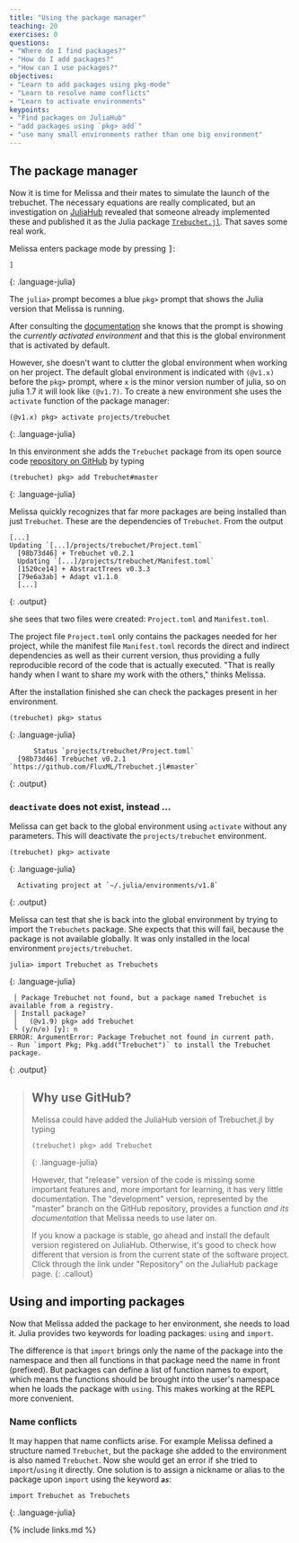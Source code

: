 ```yaml
---
title: "Using the package manager"
teaching: 20
exercises: 0
questions:
- "Where do I find packages?"
- "How do I add packages?"
- "How can I use packages?"
objectives:
- "Learn to add packages using pkg-mode"
- "Learn to resolve name conflicts"
- "Learn to activate environments"
keypoints:
- "Find packages on JuliaHub"
- "add packages using `pkg> add`"
- "use many small environments rather than one big environment"
---
```


## The package manager

Now it is time for Melissa and their mates to simulate the launch of the
trebuchet.
The necessary equations are really complicated, but an investigation on
[JuliaHub](https://juliahub.com/) revealed that someone already implemented
these and published it as the Julia package [`Trebuchet.jl`][trebuchet].
That saves some real work.

Melissa enters package mode by pressing <kbd>]</kbd>:

~~~
]
~~~
{: .language-julia}

The `julia>` prompt becomes a blue `pkg>` prompt that shows the Julia version
that Melissa is running.

After consulting the [documentation](https://julialang.github.io/Pkg.jl/v1/)
she knows that the prompt is showing the _currently activated environment_ and
that this is the global environment that is activated by default.

However, she doesn't want to clutter the global environment when working on her
project.
The default global environment is indicated with `(@v1.x)` before the `pkg>` prompt, where `x` is the minor version number of julia, so on julia 1.7 it will look like `(@v1.7)`.
To create a new environment she uses the `activate` function of the package manager:

~~~
(@v1.x) pkg> activate projects/trebuchet
~~~
{: .language-julia}

In this environment she adds the `Trebuchet` package from its
open source code [repository on GitHub][ghtreb] by typing

~~~
(trebuchet) pkg> add Trebuchet#master
~~~
{: .language-julia}

Melissa quickly recognizes that far more packages are being installed than just
`Trebuchet`.
These are the dependencies of `Trebuchet`.
From the output

~~~
[...]
Updating `[...]/projects/trebuchet/Project.toml`
  [98b73d46] + Trebuchet v0.2.1
  Updating `[...]/projects/trebuchet/Manifest.toml`
  [1520ce14] + AbstractTrees v0.3.3
  [79e6a3ab] + Adapt v1.1.0
  [...]

~~~
{: .output}

she sees that two files were created: `Project.toml` and `Manifest.toml`.

The project file `Project.toml` only contains the packages needed for her
project, while the manifest file `Manifest.toml` records the direct and
indirect dependencies as well as their current version, thus providing a fully
reproducible record of the code that is actually executed.
"That is really handy when I want to share my work with the others," thinks
Melissa.

After the installation finished she can check the packages present in her
environment.

~~~
(trebuchet) pkg> status
~~~
{: .language-julia}
~~~
      Status `projects/trebuchet/Project.toml`
  [98b73d46] Trebuchet v0.2.1 `https://github.com/FluxML/Trebuchet.jl#master`
~~~
{: .output}

### `deactivate` does not exist, instead ...

Melissa can get back to the global environment using `activate` without any parameters. This will deactivate the `projects/trebuchet` environment. 

~~~
(trebuchet) pkg> activate
~~~
{: .language-julia}

~~~
  Activating project at `~/.julia/environments/v1.8`
~~~
{: .output}

Melissa can test that she is back into the global environment by trying to import the `Trebuchets` package. She expects that this will fail, because the package is not available globally. It was only installed in the local environment `projects/trebuchet`.

~~~
julia> import Trebuchet as Trebuchets
~~~
{: .language-julia}

~~~
 │ Package Trebuchet not found, but a package named Trebuchet is available from a registry. 
 │ Install package?
 │   (@v1.9) pkg> add Trebuchet 
 └ (y/n/o) [y]: n
ERROR: ArgumentError: Package Trebuchet not found in current path.
- Run `import Pkg; Pkg.add("Trebuchet")` to install the Trebuchet package.
~~~
{: .output}


> ## Why use GitHub?
>
> Melissa could have added the JuliaHub version of Trebuchet.jl by
> typing
>
> ~~~
> (trebuchet) pkg> add Trebuchet
> ~~~
> {: .language-julia}
>
> However, that "release" version of the code is missing some
> important features and, more important for learning, it has very
> little documentation. The "development" version, represented by the
> "master" branch on the GitHub repository, provides a function _and
> its documentation_ that Melissa needs to use later on.
>
> If you know a package is stable, go ahead and install the default version
> registered on JuliaHub. Otherwise, it's good to check how different that
> version is from the current state of the software project. Click through the
> link under "Repository" on the JuliaHub package page.
{: .callout}

## Using and importing packages

Now that Melissa added the package to her environment, she needs to load it.
Julia provides two keywords for loading packages: `using` and `import`.

The difference is that `import` brings only the name of the package into the
namespace and then all functions in that package need the name in front
(prefixed).
But packages can define a list of function names to export, which means the
functions should be brought into the user's namespace when he loads the package
with `using`.
This makes working at the REPL more convenient.

### Name conflicts

It may happen that name conflicts arise.
For example Melissa defined a structure named `Trebuchet`, but the package she
added to the environment is also named `Trebuchet`.
Now she would get an error if she tried to `import`/`using` it directly.
One solution is to assign a nickname or alias to the package upon `import`
using the keyword ***`as`***:

~~~
import Trebuchet as Trebuchets
~~~
{: .language-julia}

[ghtreb]: https://github.com/FluxML/Trebuchet.jl
[jhtreb]: https://juliahub.com/ui/Packages/Trebuchet
[trebuchet]: https://juliahub.com/ui/Search?q=trebuchet&type=packages

{% include links.md %}
